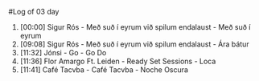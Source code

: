 #Log of 03 day

1. [00:00] Sigur Rós - Með suð í eyrum við spilum endalaust - Með suð í eyrum
1. [09:08] Sigur Rós - Með suð í eyrum við spilum endalaust - Ára bátur
1. [11:32] Jónsi - Go - Go Do
1. [11:36] Flor Amargo Ft. Leiden - Ready Set Sessions - Loca
1. [11:41] Café Tacvba - Café Tacvba - Noche Oscura
